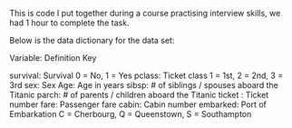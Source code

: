This is code I put together during a course practising interview skills, we had 1 hour to complete the task.

Below is the data dictionary for the data set:

Variable: Definition Key

survival: Survival 0 = No, 1 = Yes pclass: Ticket class 1 = 1st, 2 = 2nd, 3 = 3rd sex: Sex Age: Age in years
sibsp: # of siblings / spouses aboard the Titanic
parch: # of parents / children aboard the Titanic
ticket : Ticket number
fare: Passenger fare
cabin: Cabin number
embarked: Port of Embarkation C = Cherbourg, Q = Queenstown, S = Southampton
